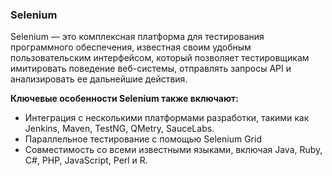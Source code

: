
### Selenium

Selenium — это комплексная платформа для тестирования программного обеспечения, известная своим удобным пользовательским интерфейсом, который позволяет тестировщикам имитировать поведение веб-системы, отправлять запросы API и анализировать ее дальнейшие действия.

**Ключевые особенности Selenium также включают:**

- Интеграция с несколькими платформами разработки, такими как Jenkins, Maven, TestNG, QMetry, SauceLabs.
- Параллельное тестирование с помощью Selenium Grid
- Совместимость со всеми известными языками, включая Java, Ruby, C#, PHP, JavaScript, Perl и R.